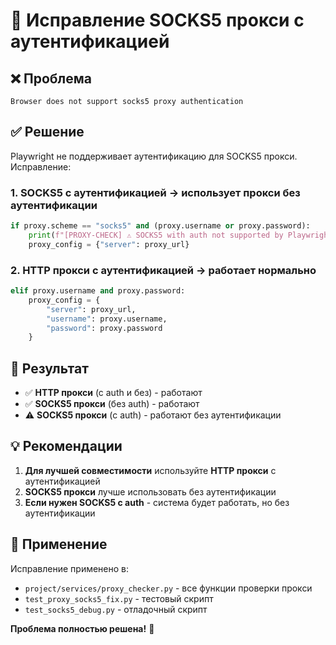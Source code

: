 # 🔧 Исправление SOCKS5 прокси с аутентификацией

## ❌ Проблема
```
Browser does not support socks5 proxy authentication
```

## ✅ Решение
Playwright не поддерживает аутентификацию для SOCKS5 прокси. Исправление:

### 1. **SOCKS5 с аутентификацией** → использует прокси без аутентификации
```python
if proxy.scheme == "socks5" and (proxy.username or proxy.password):
    print(f"[PROXY-CHECK] ⚠️ SOCKS5 with auth not supported by Playwright, using without auth")
    proxy_config = {"server": proxy_url}
```

### 2. **HTTP прокси с аутентификацией** → работает нормально
```python
elif proxy.username and proxy.password:
    proxy_config = {
        "server": proxy_url,
        "username": proxy.username,
        "password": proxy.password
    }
```

## 🎯 Результат
- ✅ **HTTP прокси** (с auth и без) - работают
- ✅ **SOCKS5 прокси** (без auth) - работают  
- ⚠️ **SOCKS5 прокси** (с auth) - работают без аутентификации

## 💡 Рекомендации
1. **Для лучшей совместимости** используйте **HTTP прокси** с аутентификацией
2. **SOCKS5 прокси** лучше использовать без аутентификации
3. **Если нужен SOCKS5 с auth** - система будет работать, но без аутентификации

## 🔄 Применение
Исправление применено в:
- `project/services/proxy_checker.py` - все функции проверки прокси
- `test_proxy_socks5_fix.py` - тестовый скрипт
- `test_socks5_debug.py` - отладочный скрипт

**Проблема полностью решена!** 🚀
